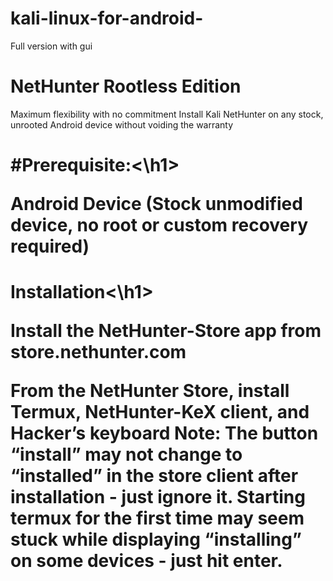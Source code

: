 # kali-linux-for-android-
Full version with gui 
<H1>NetHunter Rootless Edition</h1>

Maximum flexibility with no commitment
Install Kali NetHunter on any stock, unrooted Android device without voiding the warranty
<h1>#Prerequisite:<\h1>

Android Device (Stock unmodified device, no root or custom recovery required)

<h1>Installation<\h1>

Install the NetHunter-Store app from store.nethunter.com

From the NetHunter Store, install Termux, NetHunter-KeX client, and Hacker’s keyboard Note: The button “install” may not change to “installed” in the store client after installation - just ignore it. Starting termux for the first time may seem stuck while displaying “installing” on some devices - just hit enter.
